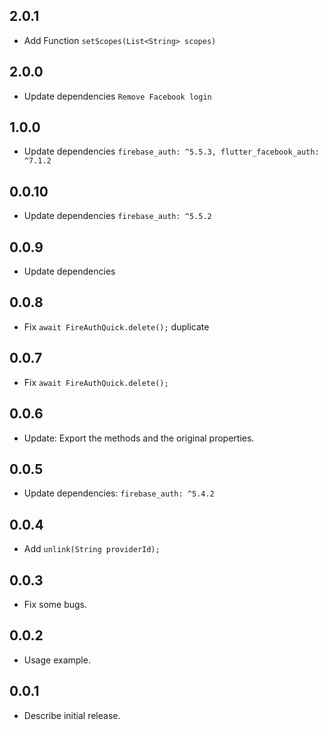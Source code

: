 ## 2.0.1

* Add Function `setScopes(List<String> scopes)`

## 2.0.0

* Update dependencies `Remove Facebook login`

## 1.0.0

* Update dependencies `firebase_auth: ^5.5.3, flutter_facebook_auth: ^7.1.2`

## 0.0.10

* Update dependencies `firebase_auth: ^5.5.2`

## 0.0.9

* Update dependencies

## 0.0.8

* Fix `await FireAuthQuick.delete();` duplicate 

## 0.0.7

* Fix `await FireAuthQuick.delete();`

## 0.0.6

* Update: Export the methods and the original properties.

## 0.0.5

* Update dependencies: `firebase_auth: ^5.4.2`

## 0.0.4

* Add `unlink(String providerId);`

## 0.0.3

* Fix some bugs.

## 0.0.2

* Usage example.

## 0.0.1

* Describe initial release.
